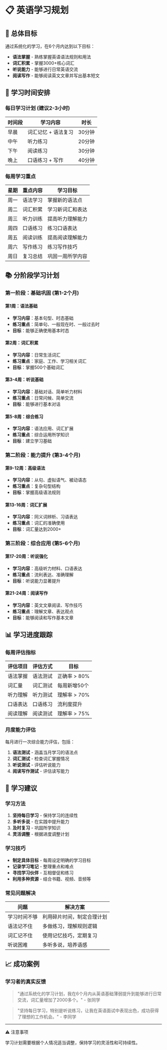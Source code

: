 # 📋 英语学习规划

## 🎯 总体目标

通过系统化的学习，在6个月内达到以下目标：

- **语法掌握** - 熟练掌握英语语法规则和用法
- **词汇积累** - 掌握3000+核心词汇
- **听说能力** - 能够进行日常英语交流
- **阅读写作** - 能够阅读英文文章并写出基本短文

## 📅 学习时间安排

### 每日学习计划 (建议2-3小时)

| 时间段 | 学习内容 | 时长 |
|--------|----------|------|
| 早晨 | 词汇记忆 + 语法复习 | 30分钟 |
| 中午 | 听力练习 | 20分钟 |
| 下午 | 阅读练习 | 30分钟 |
| 晚上 | 口语练习 + 写作 | 40分钟 |

### 每周学习重点

| 星期 | 重点内容 | 学习目标 |
|------|----------|----------|
| 周一 | 语法学习 | 掌握新的语法点 |
| 周二 | 词汇积累 | 学习新词汇和表达 |
| 周三 | 听力训练 | 提高听力理解能力 |
| 周四 | 口语练习 | 练习口语表达 |
| 周五 | 阅读训练 | 提高阅读理解能力 |
| 周六 | 写作练习 | 练习写作技巧 |
| 周日 | 复习总结 | 巩固一周所学内容 |

## 📚 分阶段学习计划

### 第一阶段：基础巩固 (第1-2个月)

#### 第1周：语法基础
- **学习内容**：基本句型、时态基础
- **练习重点**：简单句、一般现在时、一般过去时
- **目标**：能够正确使用基本时态

#### 第2周：词汇积累
- **学习内容**：日常生活词汇
- **练习重点**：家庭、工作、学习相关词汇
- **目标**：掌握500个基础词汇

#### 第3-4周：听说基础
- **学习内容**：基础对话、简单听力材料
- **练习重点**：日常问候、简单交流
- **目标**：能够进行基本对话

#### 第5-8周：综合练习
- **学习内容**：语法应用、词汇扩展
- **练习重点**：综合运用所学知识
- **目标**：建立学习基础

### 第二阶段：能力提升 (第3-4个月)

#### 第9-12周：高级语法
- **学习内容**：从句、虚拟语气、被动语态
- **练习重点**：复杂句型结构
- **目标**：掌握高级语法规则

#### 第13-16周：词汇扩展
- **学习内容**：同义词辨析、习语表达
- **练习重点**：词汇的准确使用
- **目标**：词汇量达到2000+

### 第三阶段：综合应用 (第5-6个月)

#### 第17-20周：听说强化
- **学习内容**：高级听力材料、口语表达
- **练习重点**：流利表达、准确理解
- **目标**：听说能力显著提升

#### 第21-24周：阅读写作
- **学习内容**：英文文章阅读、写作技巧
- **练习重点**：理解文章、表达观点
- **目标**：能够阅读和写作基本文章

## 📊 学习进度跟踪

### 每周评估指标

| 评估项目 | 评估方式 | 目标 |
|----------|----------|------|
| 语法掌握 | 语法测试 | 正确率 > 80% |
| 词汇量 | 词汇测试 | 每周新增50个 |
| 听力理解 | 听力测试 | 理解率 > 70% |
| 口语表达 | 口语练习 | 流利度提升 |
| 阅读理解 | 阅读测试 | 理解率 > 75% |

### 月度能力评估

每月进行一次综合能力评估，包括：

1. **语法测试** - 涵盖当月学习的语法点
2. **词汇测试** - 检查词汇掌握情况
3. **听说测试** - 评估听说能力
4. **阅读写作测试** - 评估读写能力

## 🎯 学习建议

### 学习方法

1. **坚持每日学习** - 保持学习的连续性
2. **多听多说** - 在实践中提升能力
3. **及时复习** - 巩固所学知识
4. **灵活调整** - 根据进度调整计划

### 学习技巧

- **制定具体目标** - 每周设定明确的学习目标
- **记录学习笔记** - 整理重点和难点
- **寻找学习伙伴** - 互相督促和练习
- **利用多种资源** - 结合书籍、视频、音频等

### 常见问题解决

| 问题 | 解决方案 |
|------|----------|
| 学习时间不够 | 利用碎片时间，制定合理计划 |
| 语法记不住 | 多做练习，理解规则逻辑 |
| 词汇记不住 | 使用记忆技巧，定期复习 |
| 听说困难 | 多听多说，培养语感 |

## 📈 成功案例

### 学习者的真实反馈

> "通过系统化的学习计划，我在6个月内从英语基础薄弱提升到能够进行日常交流，词汇量增加了2000多个。" - 张同学

> "坚持每日学习，特别是听说练习，让我在英语面试中表现出色，成功获得了理想的工作机会。" - 李同学

---

<div class="vp-raw">
  <div class="custom-block warning">
    <p class="custom-block-title">⚠️ 注意事项</p>
    <p>学习计划需要根据个人情况适当调整，保持学习的灵活性和可持续性。</p>
  </div>
</div>
